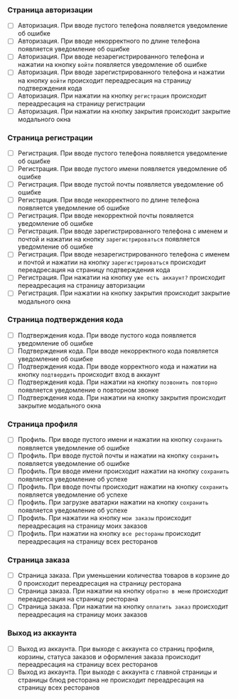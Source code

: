 ### Страница авторизации
- [ ] Авторизация. При вводе пустого телефона появляется уведомление об ошибке
- [ ] Авторизация. При вводе некорректного по длине телефона появляется уведомление об ошибке
- [ ] Авторизация. При вводе незарегистрированного телефона и нажатии на кнопку `войти` появляется уведомление об ошибке
- [ ] Авторизация. При вводе зарегистрированного телефона и нажатии на кнопку `войти` происходит переадресация на страницу подтверждения кода
- [ ] Авторизация. При нажатии на кнопку `регистрация` происходит переадресация на страницу регистрации
- [ ] Авторизация. При нажатии на кнопку закрытия происходит закрытие модального окна

### Страница регистрации
- [ ] Регистрация. При вводе пустого телефона появляется уведомление об ошибке
- [ ] Регистрация. При вводе пустого имени появляется уведомление об ошибке
- [ ] Регистрация. При вводе пустой почты появляется уведомление об ошибке
- [ ] Регистрация. При вводе некорректного по длине телефона появляется уведомление об ошибке
- [ ] Регистрация. При вводе некорректной почты появляется уведомление об ошибке
- [ ] Регистрация. При вводе зарегистрированного телефона с именем и почтой и нажатии на кнопку `зарегистрироваться` появляется уведомление об ошибке
- [ ] Регистрация. При вводе незарегистрированного телефона с именем и почтой и нажатии на кнопку `зарегистрироваться` происходит переадресация на страницу подтверждения кода
- [ ] Регистрация. При нажатии на кнопку `уже есть аккаунт?` происходит переадресация на страницу авторизации
- [ ] Регистрация. При нажатии на кнопку закрытия происходит закрытие модального окна

### Страница подтверждения кода
- [ ] Подтверждения кода. При вводе пустого кода появляется уведомление об ошибке
- [ ] Подтверждения кода. При вводе некорректного кода появляется уведомление об ошибке
- [ ] Подтверждения кода. При вводе корректного кода и нажатии на кнопку `подтвердить` происходит вход в аккаунт
- [ ] Подтверждения кода. При нажатии на кнопку `позвонить повторно` появляется уведомление о повторном звонке
- [ ] Подтверждения кода. При нажатии на кнопку закрытия происходит закрытие модального окна

### Страница профиля
- [ ] Профиль. При вводе пустого имени и нажатии на кнопку `сохранить` появляется уведомление об ошибке
- [ ] Профиль. При вводе пустой почты и нажатии на кнопку `сохранить` появляется уведомление об ошибке
- [ ] Профиль. При вводе имени происходит нажатии на кнопку `сохранить` появляется уведомление об успехе
- [ ] Профиль. При вводе почты происходит нажатии на кнопку `сохранить` появляется уведомление об успехе
- [ ] Профиль. При загрузке аватарки нажатии на кнопку `сохранить` появляется уведомление об успехе
- [ ] Профиль. При нажатии на кнопку `мои заказы` происходит переадресация на страницу моих заказов
- [ ] Профиль. При нажатии на кнопку `все рестораны` происходит переадресация на страницу всех ресторанов

### Страница заказа
- [ ] Страница заказа. При уменьшении количества товаров в корзине до 0 происходит переадресация на страницу ресторана
- [ ] Страница заказа. При нажатии на кнопку `обратно в меню` происходит переадресация на страницу ресторана
- [ ] Страница заказа. При нажатии на кнопку `оплатить заказ` происходит переадресация на страницу моих заказов

### Выход из аккаунта
- [ ] Выход из аккаунта. При выходе с аккаунта со страниц профиля, корзины, статуса заказов и оформления заказа происходит переадресация на страницу всех ресторанов
- [ ] Выход из аккаунта. При выходе с аккаунта с главной страницы и страницы блюд ресторана не происходит переадресация на страницу всех ресторанов
